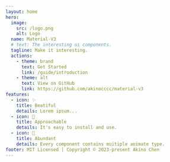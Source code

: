 ```yaml
---
layout: home
hero:
  image:
    src: /logo.png
    alt: Logo
  name: Material-V3
  # text: The interesting ui components.
  tagline: Make it interesting.
  actions:
    - theme: brand
      text: Get Started
      link: /guide/introduction
    - theme: alt
      text: View on GitHub
      link: https://github.com/akinocccc/material-v3
features:
  - icon: ✨
    title: Beatiful
    details: Lorem ipsum...
  - icon: 🎊
    title: Approachable
    details: It's easy to install and use.
  - icon: 🎃
    title: Abundant
    details: Every component contains muitiple animate type.
footer: MIT Licensed | Copyright © 2023-present Akino Chen
---
```

